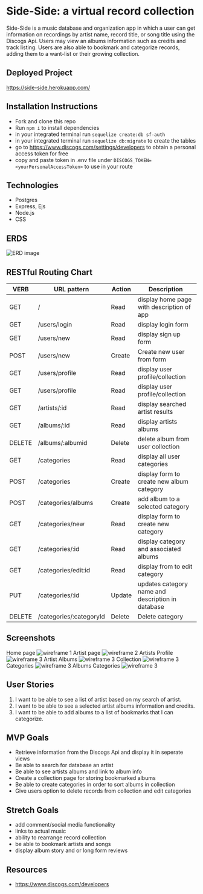 # Side-Side: a virtual record collection 

Side-Side is a music database and organization app in which a user can get information on recordings by artist name, record title, or song title using the Discogs Api. Users may view an albums information such as credits and track listing. Users are also able to bookmark and categorize records, adding them to a want-list or their growing collection.

## Deployed Project
https://side-side.herokuapp.com/

## Installation Instructions
- Fork and clone this repo
- Run `npm i` to install dependencies
- in your integrated terminal run `sequelize create:db sf-auth` 
- in your integrated terminal run `sequelize db:migrate` to create the tables
- go to https://www.discogs.com/settings/developers to obtain a personal access token for free
- copy and paste token in .env file under `DISCOGS_TOKEN=<yourPersonalAccessToken>` to use in your route


## Technologies
- Postgres
- Express, Ejs
- Node.js
- CSS

## ERDS
![ERD image](./Images/erd_v3.png)

## RESTful Routing Chart
<!-- ![restful routing chart](./Images/restfulchart.png) -->

| VERB | URL pattern | Action | Description |
|------|-------------|--------|-------------|
| GET  | /           | Read   | display home page with description of app |
| GET  | /users/login          | Read   | display login form |
| GET  | /users/new         | Read   | display sign up form |
| POST  | /users/new          | Create | Create new user from form |
| GET  | /users/profile        | Read  | display user profile/collection |
| GET  | /users/profile        | Read  | display user profile/collection |
| GET  | /artists/:id       | Read  | display searched artist results|
| GET  | /albums/:id       | Read  | display artists albums |
| DELETE | /albums/:albumid       | Delete  | delete album from user collection |
| GET  | /categories      | Read | display all user categories |
| POST  | /categories      | Create | display form to create new album category |
| POST | /categories/albums      | Create | add album to a selected category|
| GET| /categories/new    | Read | display form to create new category|
| GET| /categories/:id    | Read | display category and associated albums|
| GET| /categories/edit:id  | Read | display from to edit category|
| PUT | /categories/:id    | Update | updates category name and description in database|
| DELETE | /categories/:categoryId    | Delete | Delete category |

## Screenshots
Home page
![wireframe 1](./Images/homepage.png)
Artist page
![wireframe 2](./Images/artist.png)
Artists Profile
![wireframe 3](./Images/artist-profile.png)
Artist Albums
![wireframe 3](./Images/artist-albums.png)
Collection
![wireframe 3](./Images/collection.png)
Categories
![wireframe 3](./Images/categories.png)
Albums Categories
![wireframe 3](./Images/albumscategories.png)


<!-- 
![wireframe 4](./Images/wireframe-4.png/)
/search
![wireframe 5](./Images/wireframe-5.png/)
/results
![wireframe 6](./Images/wireframe-6.png/)
/results/:id
![wireframe 7](./Images/wireframe-7.png/)  -->

## User Stories
1. I want to be able to see a list of artist based on my search of artist.
2. I want to be able to see a selected artist albums information and credits.
3. I want to be able to add albums to a list of bookmarks that I can categorize.

## MVP Goals
- Retrieve information from the Discogs Api and display it in seperate views
- Be able to search for database an artist
- Be able to see artists albums and link to album info
- Create a collection page for storing bookmarked albums
- Be able to create categories in order to sort albums in collection
- Give users option to delete records from collection and edit categories

## Stretch Goals
- add comment/social media functionality 
- links to actual music
- ability to rearrange record collection
- be able to bookmark artists and songs 
- display album story and or long form reviews

## Resources
- https://www.discogs.com/developers
